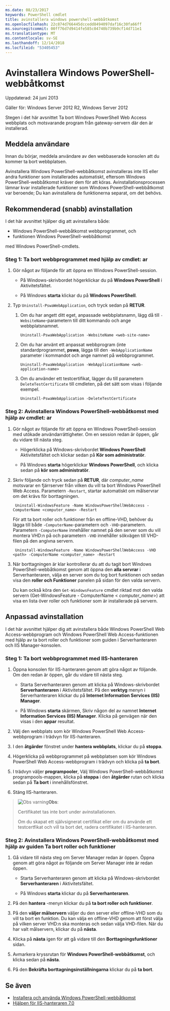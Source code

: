 ```yaml
---
ms.date: 08/23/2017
keywords: PowerShell cmdlet
title: avinstallera windows powershell-webbåtkomst
ms.openlocfilehash: 22c874d766445dccedd8494097daf16c30fa66ff
ms.sourcegitcommit: 00ff76d7d9414fe585c04740b739b9cf14d711e1
ms.translationtype: MT
ms.contentlocale: sv-SE
ms.lasthandoff: 12/14/2018
ms.locfileid: "53405453"
---
```

# <a name="uninstall-windows-powershell-web-access"></a>Avinstallera Windows PowerShell-webbåtkomst

Uppdaterad: 24 juni 2013

Gäller för: Windows Server 2012 R2, Windows Server 2012

Stegen i det här avsnittet Ta bort Windows PowerShell Web Access webbplats och motsvarande program från gateway-servern där den är installerad.

## <a name="notify-users"></a>Meddela användare

Innan du börjar, meddela användare av den webbaserade konsolen att du kommer ta bort webbplatsen.

Avinstallera Windows PowerShell-webbåtkomst avinstalleras inte IIS eller andra funktioner som installerades automatiskt, eftersom Windows PowerShell-webbåtkomst kräver dem för att köras.
Avinstallationsprocessen lämnar kvar installerade funktioner som Windows PowerShell-webbåtkomst var beroende; Du kan avinstallera de funktionerna separat, om det behövs.

## <a name="recommended-quick-uninstallation"></a>Rekommenderad (snabb) avinstallation

I det här avsnittet hjälper dig att avinstallera både:

- Windows PowerShell-webbåtkomst webbprogrammet, och
- funktionen Windows PowerShell-webbåtkomst

med Windows PowerShell-cmdlets.

### <a name="step-1-delete-the-web-application-using-cmdlets"></a>Steg 1: Ta bort webbprogrammet med hjälp av cmdlet: ar

1. Gör något av följande för att öppna en Windows PowerShell-session.

    -   På Windows-skrivbordet högerklickar du på **Windows PowerShell** i Aktivitetsfältet.

    -   På Windows **starta** klickar du på **Windows PowerShell**.

2. Typ `Uninstall-PswaWebApplication`, och tryck sedan på **RETUR**.
   1. Om du har angett ditt eget, anpassade webbplatsnamn, lägg då till `-WebsiteName`-parametern till ditt kommando och ange webbplatsnamnet.

        `Uninstall-PswaWebApplication -WebsiteName <web-site-name>`
   1. Om du har använt ett anpassat webbprogram (inte standardprogrammet, **pswa**, lägga till den `-WebApplicationName` parameter i kommandot och ange namnet på webbprogrammet.

        `Uninstall-PswaWebApplication -WebApplicationName <web-application-name>`
   1. Om du använder ett testcertifikat, lägger du till parametern `DeleteTestCertificate` till cmdleten, på det sätt som visas i följande exempel.

        `Uninstall-PswaWebApplication -DeleteTestCertificate`

### <a name="step-2-uninstall-windows-powershell-web-access-using-cmdlets"></a>Steg 2: Avinstallera Windows PowerShell-webbåtkomst med hjälp av cmdlet: ar

1. Gör något av följande för att öppna en Windows PowerShell-session med utökade användarrättigheter. Om en session redan är öppen, går du vidare till nästa steg.

    -   Högerklicka på Windows-skrivbordet **Windows PowerShell** Aktivitetsfältet och klickar sedan på **Kör som administratör**.

    -   På Windows **starta** högerklickar **Windows PowerShell**, och klicka sedan på **kör som administratör**.

1. Skriv följande och tryck sedan på **RETUR**, där *computer_name* motsvarar en fjärrserver från vilken du vill ta bort Windows PowerShell Web Access. Parametern `-Restart`, startar automatiskt om målservrar om det krävs för borttagningen.

        Uninstall-WindowsFeature -Name WindowsPowerShellWebAccess -ComputerName <computer_name> -Restart

    För att ta bort roller och funktioner från en offline-VHD, behöver du lägga till både `-ComputerName`-parametern och `-VHD`-parametern. Parametern `-ComputerName` innehåller namnet på den server som du vill montera VHD:n på och parametern `-VHD` innehåller sökvägen till VHD-filen på den angivna servern.

        Uninstall-WindowsFeature -Name WindowsPowerShellWebAccess -VHD <path> -ComputerName <computer_name> -Restart

1. När borttagningen är klar kontrollerar du att du tagit bort Windows PowerShell-webbåtkomst genom att öppna den **alla servrar** i Serverhanteraren, välja en server som du tog bort funktionen och sedan visa den **roller och Funktioner** panelen på sidan för den valda servern.

    Du kan också köra den `Get-WindowsFeature` cmdlet riktad mot den valda servern (Get-WindowsFeature - ComputerName &lt; *computer_name*&gt;) att visa en lista över roller och funktioner som är installerade på servern.

## <a name="custom-uninstallation"></a>Anpassad avinstallation

I det här avsnittet hjälper dig att avinstallera både Windows PowerShell Web Access-webbprogram och Windows PowerShell Web Access-funktionen med hjälp av ta bort roller och funktioner som guiden i Serverhanteraren och IIS Manager-konsolen.

### <a name="step-1-delete-the-web-application-using-iis-manager"></a>Steg 1: Ta bort webbprogrammet med IIS-hanteraren


1. Öppna konsolen för IIS-hanteraren genom att göra något av följande. Om den redan är öppen, går du vidare till nästa steg.

    -   Starta Serverhanteraren genom att klicka på Windows-skrivbordet **Serverhanteraren** i Aktivitetsfältet. På den **verktyg** menyn i Serverhanteraren klickar du på **Internet Information Services (IIS) Manager**.

    -   På Windows **starta** skärmen, Skriv någon del av namnet **Internet Information Services (IIS) Manager**. Klicka på genvägen när den visas i den **appar** resultat.

1. Välj den webbplats som kör Windows PowerShell Web Access-webbprogram i trädvyn för IIS-hanteraren.

1. I den **åtgärder** fönstret under **hantera webbplats**, klickar du på **stoppa**.

1. Högerklicka på webbprogrammet på webbplatsen som kör Windows PowerShell Web Access-webbprogram i trädvyn och klicka på **ta bort**.

1. I trädvyn väljer **programpooler**, Välj Windows PowerShell-webbåtkomst programpools-mappen, klicka på **stoppa** i den **åtgärder** rutan och klicka sedan på  **Ta bort** i innehållsfönstret.

1. Stäng IIS-hanteraren.

> ![Obs varning](images/SecurityNote.jpeg)**Obs**:
>
> Certifikatet tas inte bort under avinstallationen.
>
> Om du skapat ett självsignerat certifikat eller om du använde ett testcertfikat och vill ta bort det, radera certifikatet i IIS-hanteraren.

### <a name="step-2-uninstall-windows-powershell-web-access-using-the-remove-roles-and-features-wizard"></a>Steg 2: Avinstallera Windows PowerShell-webbåtkomst med hjälp av guiden Ta bort roller och funktioner

1. Gå vidare till nästa steg om Server Manager redan är öppen. Öppna genom att göra något av följande om Server Manager inte är redan öppen.

    -   Starta Serverhanteraren genom att klicka på Windows-skrivbordet **Serverhanteraren** i Aktivitetsfältet.

    -   På Windows **starta** klickar du på **Serverhanteraren**.

1. På den **hantera** -menyn klickar du på **ta bort roller och funktioner**.

1. På den **väljer målservern** väljer du den server eller offline-VHD som du vill ta bort en funktion. Du kan välja en offline-VHD genom att först välja på vilken server VHD:n ska monteras och sedan välja VHD-filen. När du har valt målservern, klickar du på **nästa**.

1. Klicka på **nästa** igen för att gå vidare till den **Borttagningsfunktioner** sidan.

1. Avmarkera kryssrutan för **Windows PowerShell-webbåtkomst**, och klicka sedan på **nästa**.

1. På den **Bekräfta borttagningsinställningarna** klickar du på **ta bort**.

## <a name="see-also"></a>Se även

- [Installera och använda Windows PowerShell-webbåtkomst](install-and-use-windows-powershell-web-access.md)
- [Hjälpen för IIS-hanteraren 7.0](https://technet.microsoft.com/library/cc732664.aspx)